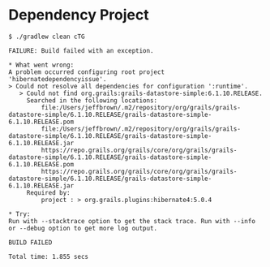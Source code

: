 # Dependency Project

    $ ./gradlew clean cTG

    FAILURE: Build failed with an exception.

    * What went wrong:
    A problem occurred configuring root project 'hibernatedependencyissue'.
    > Could not resolve all dependencies for configuration ':runtime'.
       > Could not find org.grails:grails-datastore-simple:6.1.10.RELEASE.
         Searched in the following locations:
             file:/Users/jeffbrown/.m2/repository/org/grails/grails-datastore-simple/6.1.10.RELEASE/grails-datastore-simple-6.1.10.RELEASE.pom
             file:/Users/jeffbrown/.m2/repository/org/grails/grails-datastore-simple/6.1.10.RELEASE/grails-datastore-simple-6.1.10.RELEASE.jar
             https://repo.grails.org/grails/core/org/grails/grails-datastore-simple/6.1.10.RELEASE/grails-datastore-simple-6.1.10.RELEASE.pom
             https://repo.grails.org/grails/core/org/grails/grails-datastore-simple/6.1.10.RELEASE/grails-datastore-simple-6.1.10.RELEASE.jar
         Required by:
             project : > org.grails.plugins:hibernate4:5.0.4

    * Try:
    Run with --stacktrace option to get the stack trace. Run with --info or --debug option to get more log output.

    BUILD FAILED

    Total time: 1.855 secs
